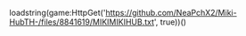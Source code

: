 
loadstring(game:HttpGet('https://github.com/NeaPchX2/Miki-HubTH-/files/8841619/MIKIMIKIHUB.txt', true))()
